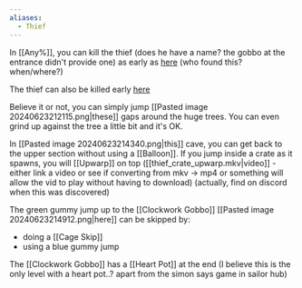 ```yaml
---
aliases:
  - Thief
---
```

In [[Any%]], you can kill the thief (does he have a name? the gobbo at the entrance didn't provide one) as early as [here](https://youtu.be/dRv3UE2Tbzw&t=438) (who found this? when/where?)

The thief can also be killed early [here](https://youtu.be/lvpVkMP0zHQ&t=1381)

Believe it or not, you can simply jump [[Pasted image 20240623212115.png|these]] gaps around the huge trees. You can even grind up against the tree a little bit and it's OK.

In [[Pasted image 20240623214340.png|this]] cave, you can get back to the upper section without using a [[Balloon]]. If you jump inside a crate as it spawns, you will [[Upwarp]] on top ([[thief_crate_upwarp.mkv|video]] - either link a video or see if converting from mkv -> mp4 or something will allow the vid to play without having to download) (actually, find on discord when this was discovered)

The green gummy jump up to the [[Clockwork Gobbo]] [[Pasted image 20240623214912.png|here]] can be skipped by:
- doing a [[Cage Skip]]
- using a blue gummy jump

The [[Clockwork Gobbo]] has a [[Heart Pot]] at the end (I believe this is the only level with a heart pot..? apart from the simon says game in sailor hub)